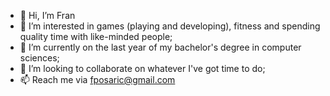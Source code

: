 - 👋 Hi, I’m Fran
- 👀 I’m interested in games (playing and developing), fitness and spending quality time with like-minded people;
- 🌱 I’m currently on the last year of my bachelor's degree in computer sciences;
- 💞️ I’m looking to collaborate on whatever I've got time to do;
- 📫 Reach me via fposaric@gmail.com

<!---
posaricf/posaricf is a ✨ special ✨ repository because its `README.md` (this file) appears on your GitHub profile.
You can click the Preview link to take a look at your changes.
--->
